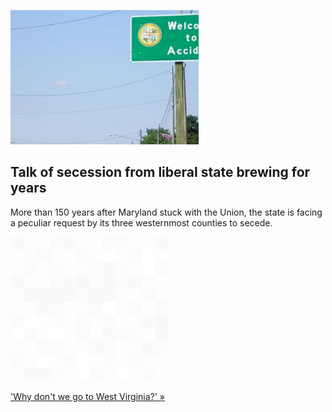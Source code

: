 
![Talk of secession from liberal state brewing for years](./20211024115901.png)
## Talk of secession from liberal state brewing for years

More than 150 years after Maryland stuck with the Union, the state is facing a peculiar request by its three westernmost counties to secede.

![pic](../square_bg.png)

['Why don't we go to West Virginia?' »](https://www.yahoo.com/news/bye-maryland-lawmakers-3-counties-141149862.html)
